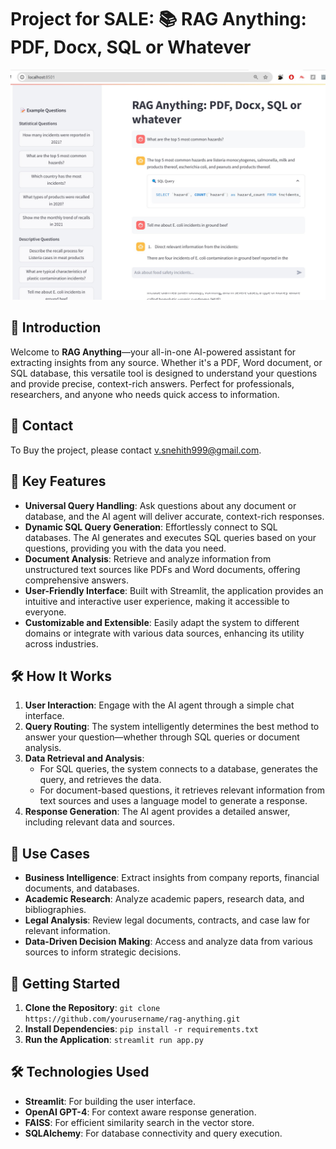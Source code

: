 # Project for SALE: 📚 RAG Anything: PDF, Docx, SQL or Whatever

![path_to_your_image.png](https://github.com/snehitvaddi/RAG-Anything/blob/main/RAG-Anything.jpg)

## 🌟 Introduction

Welcome to **RAG Anything**—your all-in-one AI-powered assistant for extracting insights from any source. Whether it's a PDF, Word document, or SQL database, this versatile tool is designed to understand your questions and provide precise, context-rich answers. Perfect for professionals, researchers, and anyone who needs quick access to information.

## 📧 Contact

To Buy the project, please contact [v.snehith999@gmail.com](mailto:v.snehith999@gmail.com).

## 🚀 Key Features

- **Universal Query Handling**: Ask questions about any document or database, and the AI agent will deliver accurate, context-rich responses.
- **Dynamic SQL Query Generation**: Effortlessly connect to SQL databases. The AI generates and executes SQL queries based on your questions, providing you with the data you need.
- **Document Analysis**: Retrieve and analyze information from unstructured text sources like PDFs and Word documents, offering comprehensive answers.
- **User-Friendly Interface**: Built with Streamlit, the application provides an intuitive and interactive user experience, making it accessible to everyone.
- **Customizable and Extensible**: Easily adapt the system to different domains or integrate with various data sources, enhancing its utility across industries.

## 🛠️ How It Works

1. **User Interaction**: Engage with the AI agent through a simple chat interface.
2. **Query Routing**: The system intelligently determines the best method to answer your question—whether through SQL queries or document analysis.
3. **Data Retrieval and Analysis**:
   - For SQL queries, the system connects to a database, generates the query, and retrieves the data.
   - For document-based questions, it retrieves relevant information from text sources and uses a language model to generate a response.
4. **Response Generation**: The AI agent provides a detailed answer, including relevant data and sources.

## 🎯 Use Cases

- **Business Intelligence**: Extract insights from company reports, financial documents, and databases.
- **Academic Research**: Analyze academic papers, research data, and bibliographies.
- **Legal Analysis**: Review legal documents, contracts, and case law for relevant information.
- **Data-Driven Decision Making**: Access and analyze data from various sources to inform strategic decisions.

## 🚀 Getting Started

1. **Clone the Repository**: `git clone https://github.com/yourusername/rag-anything.git`
2. **Install Dependencies**: `pip install -r requirements.txt`
3. **Run the Application**: `streamlit run app.py`

## 🛠️ Technologies Used

- **Streamlit**: For building the user interface.
- **OpenAI GPT-4**: For context aware response generation.
- **FAISS**: For efficient similarity search in the vector store.
- **SQLAlchemy**: For database connectivity and query execution.
